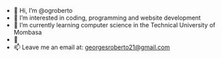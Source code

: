 - 👋 Hi, I’m @ogroberto
- 👀 I’m interested in coding, programming and website development
- 🌱 I’m currently learning computer science in the Technical University of Mombasa
- 💞
- 📫 Leave me an email at: georgesroberto21@gmail.com

<!---
ogroberto/ogroberto is a ✨ special ✨ repository because its `README.md` (this file) appears on your GitHub profile.
You can click the Preview link to take a look at your changes.
--->
